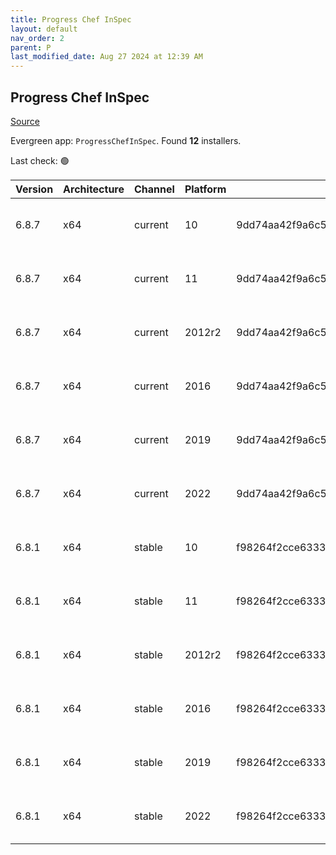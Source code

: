 ```yaml
---
title: Progress Chef InSpec
layout: default
nav_order: 2
parent: P
last_modified_date: Aug 27 2024 at 12:39 AM
---
```


## Progress Chef InSpec

[Source](https://www.chef.io/products/chef-inspec)

Evergreen app: `ProgressChefInSpec`. Found **12** installers.

Last check: 🟢

| Version | Architecture | Channel | Platform | Sha256                                                           | URI                                                                                                                                                                                    |
| ------- | ------------ | ------- | -------- | ---------------------------------------------------------------- | -------------------------------------------------------------------------------------------------------------------------------------------------------------------------------------- |
| 6.8.7   | x64          | current | 10       | 9dd74aa42f9a6c5e3d7b6b3d679e9bc0c211b70de74e12d2afc2612462582d3f | [https://packages.chef.io/files/current/inspec/6.8.7/windows/10/inspec-6.8.7-1-x64.msi](https://packages.chef.io/files/current/inspec/6.8.7/windows/10/inspec-6.8.7-1-x64.msi)         |
| 6.8.7   | x64          | current | 11       | 9dd74aa42f9a6c5e3d7b6b3d679e9bc0c211b70de74e12d2afc2612462582d3f | [https://packages.chef.io/files/current/inspec/6.8.7/windows/11/inspec-6.8.7-1-x64.msi](https://packages.chef.io/files/current/inspec/6.8.7/windows/11/inspec-6.8.7-1-x64.msi)         |
| 6.8.7   | x64          | current | 2012r2   | 9dd74aa42f9a6c5e3d7b6b3d679e9bc0c211b70de74e12d2afc2612462582d3f | [https://packages.chef.io/files/current/inspec/6.8.7/windows/2012r2/inspec-6.8.7-1-x64.msi](https://packages.chef.io/files/current/inspec/6.8.7/windows/2012r2/inspec-6.8.7-1-x64.msi) |
| 6.8.7   | x64          | current | 2016     | 9dd74aa42f9a6c5e3d7b6b3d679e9bc0c211b70de74e12d2afc2612462582d3f | [https://packages.chef.io/files/current/inspec/6.8.7/windows/2016/inspec-6.8.7-1-x64.msi](https://packages.chef.io/files/current/inspec/6.8.7/windows/2016/inspec-6.8.7-1-x64.msi)     |
| 6.8.7   | x64          | current | 2019     | 9dd74aa42f9a6c5e3d7b6b3d679e9bc0c211b70de74e12d2afc2612462582d3f | [https://packages.chef.io/files/current/inspec/6.8.7/windows/2019/inspec-6.8.7-1-x64.msi](https://packages.chef.io/files/current/inspec/6.8.7/windows/2019/inspec-6.8.7-1-x64.msi)     |
| 6.8.7   | x64          | current | 2022     | 9dd74aa42f9a6c5e3d7b6b3d679e9bc0c211b70de74e12d2afc2612462582d3f | [https://packages.chef.io/files/current/inspec/6.8.7/windows/2022/inspec-6.8.7-1-x64.msi](https://packages.chef.io/files/current/inspec/6.8.7/windows/2022/inspec-6.8.7-1-x64.msi)     |
| 6.8.1   | x64          | stable  | 10       | f98264f2cce6333144e5873fabc78946a262234d495bd78e502f5bf29227bc3e | [https://packages.chef.io/files/stable/inspec/6.8.1/windows/10/inspec-6.8.1-1-x64.msi](https://packages.chef.io/files/stable/inspec/6.8.1/windows/10/inspec-6.8.1-1-x64.msi)           |
| 6.8.1   | x64          | stable  | 11       | f98264f2cce6333144e5873fabc78946a262234d495bd78e502f5bf29227bc3e | [https://packages.chef.io/files/stable/inspec/6.8.1/windows/11/inspec-6.8.1-1-x64.msi](https://packages.chef.io/files/stable/inspec/6.8.1/windows/11/inspec-6.8.1-1-x64.msi)           |
| 6.8.1   | x64          | stable  | 2012r2   | f98264f2cce6333144e5873fabc78946a262234d495bd78e502f5bf29227bc3e | [https://packages.chef.io/files/stable/inspec/6.8.1/windows/2012r2/inspec-6.8.1-1-x64.msi](https://packages.chef.io/files/stable/inspec/6.8.1/windows/2012r2/inspec-6.8.1-1-x64.msi)   |
| 6.8.1   | x64          | stable  | 2016     | f98264f2cce6333144e5873fabc78946a262234d495bd78e502f5bf29227bc3e | [https://packages.chef.io/files/stable/inspec/6.8.1/windows/2016/inspec-6.8.1-1-x64.msi](https://packages.chef.io/files/stable/inspec/6.8.1/windows/2016/inspec-6.8.1-1-x64.msi)       |
| 6.8.1   | x64          | stable  | 2019     | f98264f2cce6333144e5873fabc78946a262234d495bd78e502f5bf29227bc3e | [https://packages.chef.io/files/stable/inspec/6.8.1/windows/2019/inspec-6.8.1-1-x64.msi](https://packages.chef.io/files/stable/inspec/6.8.1/windows/2019/inspec-6.8.1-1-x64.msi)       |
| 6.8.1   | x64          | stable  | 2022     | f98264f2cce6333144e5873fabc78946a262234d495bd78e502f5bf29227bc3e | [https://packages.chef.io/files/stable/inspec/6.8.1/windows/2022/inspec-6.8.1-1-x64.msi](https://packages.chef.io/files/stable/inspec/6.8.1/windows/2022/inspec-6.8.1-1-x64.msi)       |
